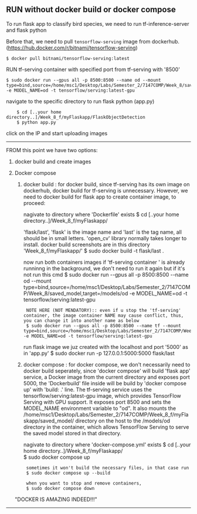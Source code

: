 ## RUN without docker build or docker compose 

To run flask app to classify bird species, we need to run tf-inference-server and flask python 

Before that, we need to pull ``tensorflow-serving`` image from dockerhub. (https://hub.docker.com/r/bitnami/tensorflow-serving)

    $ docker pull bitnami/tensorflow-serving:latest
    
RUN tf-serving container with specified port from tf-serving with '8500'

    $ sudo docker run --gpus all -p 8500:8500 --name od --mount type=bind,source=/home/msc1/Desktop/Labs/Semester_2/7147COMP/Week_8/saved_model,target=/models/od -e MODEL_NAME=od -t tensorflow/serving:latest-gpu

navigate to the specific directory to run flask python (app.py)

        $ cd [..your home directory..]/Week_8_f/myFlaskapp/FlaskObjectDetection
        $ python app.py      
click on the IP and start uploading images

----------------------------------------------------------------------------------------------------------------------------------------------------------------------------------------------------------------------------------------------------------------------------------------------------------------------------------------------------------------------------------------------------------------------------------------------------------------------------------------------------------------------------------------------------------------------------------------------------------------------------------------------------------------------------------------------------
FROM this point we have two options: 

1) docker build and create images
   
2) Docker compose
   
    1) docker build : for docker build, since tf-serving has its own image on dockerhub, docker build for tf-serving is unnecessary.
        However, we need to docker build for flask app to create container image, to proceed:

        nagivate to directory where 'Dockerfile' exists
            $ cd [..your home directory..]/Week_8_f/myFlaskapp/

        'flask/last', 'flask' is the image name and 'last' is the tag name, all should be in small letters. 'open_cv' library normally takes longer to install. docker build screenshots are in this directory 'Week_8_f/myFlaskapp/'
            $ sudo docker build -t flask/last . 

        now run both containers images
        if 'tf-serving container ' is already runninng in the background, we don't need to run it again but if it's not run this cmd
            $ sudo docker run --gpus all -p 8500:8500 --name od --mount type=bind,source=/home/msc1/Desktop/Labs/Semester_2/7147COMP/Week_8/saved_model,target=/models/od -e MODEL_NAME=od -t tensorflow/serving:latest-gpu

            NOTE HERE (NOT MENDATORY):: even if u stop the 'tf-serving' container, the image container NAME may cause conflict, thus, you can change it into another name as below
            $ sudo docker run --gpus all -p 8500:8500 --name tf --mount type=bind,source=/home/msc1/Desktop/Labs/Semester_2/7147COMP/Week_8/saved_model,target=/models/od -e MODEL_NAME=od -t tensorflow/serving:latest-gpu

        run flask image we juz created with the localhost and port '5000' as in 'app.py'
            $ sudo docker run -p 127.0.0.1:5000:5000 flask/last

    2) docker compose : for docker compose, we don't necessarily need to docker build seperately, since 'docker compose' will build 'flask app' service, a Docker image from the current directory and exposes port 5000, the 'Dockerbuild' file inside will be build by 'docker compose up' with 'build: .' line. The tf-serving service uses the tensorflow/serving:latest-gpu image, which provides TensorFlow Serving with GPU support. It exposes port 8500 and sets the MODEL_NAME environment variable to "od". It also mounts the /home/msc1/Desktop/Labs/Semester_2/7147COMP/Week_8_f/myFlaskapp/saved_model/ directory on the host to the /models/od directory in the container, which allows TensorFlow Serving to serve the saved model stored in that directory.

        nagivate to directory where 'docker-compose.yml' exists
            $ cd [..your home directory..]/Week_8_f/myFlaskapp/       
            $ sudo docker compose up 

            sometimes it won't build the necessary files, in that case run
            $ sudo docker compose up --build

            when you want to stop and remove containers,
            $ sudo docker compose down

    "DOCKER IS AMAZING INDEED!!!"

---------------------------------------------------------------------------------------------------------------------------------------------------------------------------------------------------------------------------------------------------------------------------------------------
